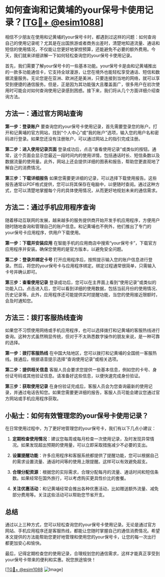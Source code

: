# 如何查询和记黄埔的your保号卡使用记录？[[TG💪+ @esim1088](https://t.me/s/esim1088)]

相信不少朋友在使用和记黄埔的your保号卡时，都遇到过这样的问题：如何查询自己的使用记录呢？尤其是在出国旅游或者商务出差时，清楚地知道流量、通话和短信的使用情况，不仅能让您更好地掌控预算，还能避免不必要的额外费用。今天，我们就来详细讲解一下如何轻松查询您的your保号卡使用记录。

首先，我们需要了解your保号卡的一些基本功能。your保号卡是由和记黄埔推出的一款多功能通信卡，它支持全球漫游，让您在境外也能轻松享受通话、短信和数据流量服务。无论您是在亚洲、欧洲还是美洲，只要连接到当地的网络，就可以享受到便捷的通信服务。但是，正是因为其功能强大且覆盖面广，很多用户在初次使用时可能会对如何查询使用记录感到困惑。接下来，我们将从几个方面详细介绍查询方法。

## 方法一：通过官方网站查询

**第一步：登录账户**
要查询您的your保号卡使用记录，首先需要登录您的账户。打开和记黄埔的官方网站，找到“个人中心”或“我的账户”选项，输入您的用户名和密码进行登录。如果您还没有注册账户，可以通过网站上的指引完成注册。

**第二步：进入使用记录页面**
登录成功后，点击“查看使用记录”或类似的按钮。通常，这个页面会显示您最近一段时间内的使用详情，包括通话时长、短信条数以及数据流量的使用量。此外，网站上还会提供详细的图表和报告，帮助您更直观地了解自己的消费情况。

**第三步：下载详细报告**
如果您需要更详细的记录，可以选择下载使用报告。这些报告通常以PDF格式提供，您可以将其保存在电脑中，以便随时查阅。通过这种方式，您可以清楚地掌握每个月的具体使用情况，从而更好地规划未来的通信需求。

## 方法二：通过手机应用程序查询

随着移动互联网的发展，越来越多的服务提供商开始开发手机应用程序，方便用户随时随地查询和管理自己的账户信息。和记黄埔也不例外，他们推出了专门的your保号卡应用程序，供用户下载使用。

**第一步：下载并安装应用**
在智能手机的应用商店中搜索“your保号卡”，下载官方应用程序并安装。确保您使用的是官方版本，以避免安全问题。

**第二步：登录并绑定卡号**
打开应用程序后，按照提示输入您的账户信息进行登录。然后，将您的your保号卡与应用程序绑定。绑定过程通常很简单，只需输入卡号并确认即可。

**第三步：查看使用记录**
登录成功后，您可以在主界面上看到“使用记录”或类似的功能入口。点击进入后，您可以看到详细的使用数据，包括当前月份的使用情况、历史记录等。此外，应用程序还可能提供实时提醒功能，当您的使用接近限额时，会及时通知您。

## 方法三：拨打客服热线查询

如果您不习惯使用网络或手机应用程序，也可以选择拨打和记黄埔的客服热线进行查询。这种方式虽然稍显传统，但对于不太熟悉数字操作的朋友来说，是一种可靠的选择。

**第一步：拨打客服热线**
在中国大陆地区，您可以拨打和记黄埔的全国统一客服热线。拨通后，根据语音提示选择“查询使用记录”或相关选项。

**第二步：提供相关信息**
客服人员会要求您提供一些基本信息，例如您的卡号、身份证号码或其他验证信息。请准备好这些信息，以便快速完成身份验证。

**第三步：获取使用记录**
在身份验证完成后，客服人员会为您查询最新的使用记录，并通过电话告知您。如果您需要更详细的报告，客服人员可能会建议您通过官方网站或手机应用程序获取。

## 小贴士：如何有效管理您的your保号卡使用记录？

在日常使用过程中，为了更好地管理您的your保号卡，我们有以下几点小建议：

1. **定期检查使用情况**：建议您每周或每月检查一次使用记录，及时发现异常情况。如果发现超出预期的使用量，可以立即采取措施减少不必要的支出。

2. **设置提醒功能**：许多应用程序和客服系统都提供了提醒功能，您可以根据自己的需求设置流量、通话时间等的使用上限提醒。这样可以有效避免超支。

3. **合理分配资源**：根据您的实际需求，合理分配每月的流量、通话时间和短信条数。如果经常在国外旅行，可以考虑购买更具性价比的套餐。

4. **关注优惠活动**：和记黄埔经常会推出各种优惠活动，比如赠送额外流量、减免部分费用等。关注这些活动可以帮助您节省开支。

## 总结

通过以上三种方式，您可以轻松查询您的your保号卡使用记录。无论是通过官方网站、手机应用程序还是客服热线，都能让您随时掌握自己的通信消费情况。希望本文提供的方法能帮助您更好地管理和使用您的your保号卡，让您的每一次出行都更加安心和愉快。

最后，记得定期检查您的使用记录，合理规划您的通信需求，这样才能真正享受到your保号卡带来的便利和实惠。祝您旅途愉快！

[[TG💪+ @esim1088](https://t.me/s/esim1088) ![Image](https://i.postimg.cc/4NQfJmqS/Snipaste-2025-05-13-00-14-12.png)]